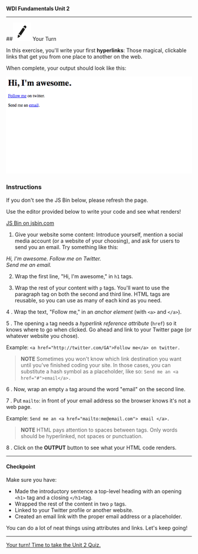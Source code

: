 **WDI Fundamentals Unit 2**

---

##![Your Turn](../assets/exercise.png) Your Turn

In this exercise, you'll write your first **hyperlinks**: Those magical, clickable links that get you from one place to another on the web.

When complete, your output should look like this:

![](../assets/elkwebdesign/hyperlinks.png)


### Instructions
If you don't see the JS Bin below, please refresh the page.

Use the editor provided below to write your code and see what renders!

<a class="jsbin-embed" href="https://jsbin.com/vuquwe/embed?htmlheight=600px">JS Bin on jsbin.com</a><script src="https://static.jsbin.com/js/embed.min.js?3.35.12"></script>


1) Give your website some content: Introduce yourself, mention a social media account (or a website of your choosing), and ask for users to send you an email. Try something like this:

*Hi, I'm awesome.
Follow me on Twitter.  
Send me an email.*

2) Wrap the first line, "Hi, I'm awesome," in `h1` tags.

3) Wrap the rest of your content with `p` tags. You'll want to use the paragraph tag on both the second and third line. HTML tags are reusable, so you can use as many of each kind as you need.

4 . Wrap the text, "Follow me," in an *anchor element* (with `<a>` and `</a>`).

5 . The opening `a` tag needs a *hyperlink reference attribute* (`href`) so it knows where to go when clicked. Go ahead and link to your Twitter page (or whatever website you chose).

Example:
`<a href="http://twitter.com/GA">Follow me</a> on twitter.`

> **NOTE** Sometimes you won't know which link destination you want until you've finished coding your site. In those cases, you can substitute a hash symbol as a placeholder, like so: `Send me an <a href="#">email</a>.`

6 . Now, wrap an empty `a` tag around the word "email" on the second line.

7 . Put `mailto`: in front of your email address so the browser knows it's not a web page.

Example:
`Send me an <a href="mailto:me@email.com"> email </a>.`


> **NOTE** HTML pays attention to spaces between tags. Only words should be hyperlinked, not spaces or punctuation.


8 . Click on the **OUTPUT** button to see what your HTML code renders.


---


#### Checkpoint

Make sure you have:

- Made the introductory sentence a top-level heading with an opening `<h1>` tag and a closing `</h1>`tag.
- Wrapped the rest of the content in two `p` tags.
- Linked to your Twitter profile or another website.
- Created an email link with the proper email address or a placeholder.


You can do a lot of neat things using attributes and links. Let's keep going!

---

[Your turn! Time to take the Unit 2 Quiz. ](06_quiz.md)
